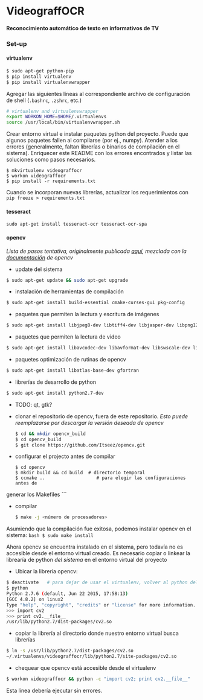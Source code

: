 # VideograffOCR

#### Reconocimiento automático de texto en informativos de TV

### Set-up

#### virtualenv

```bash
$ sudo apt-get python-pip
$ pip install virtualenv
$ pip install virtualenvwrapper
```
Agregar las siguientes líneas al correspondiente archivo de configuración de
shell (`.bashrc`, `.zshrc`, etc.)
```bash
# virtualenv and virtualenvwrapper
export WORKON_HOME=$HOME/.virtualenvs
source /usr/local/bin/virtualenvwrapper.sh
```

Crear entorno virtual e instalar paquetes python del proyecto. Puede que
algunos paquetes fallen al compilarse (por ej., numpy). Atender a los errores
(generalmente, faltan librerías o binarios de compilación en el sistema).
Enriquecer este README con los errores encontrados y listar las soluciones como
pasos necesarios.

```
$ mkvirtualenv videograffocr
$ workon videograffocr
$ pip install -r requirements.txt
```
                                                                                     
Cuando se incorporan nuevas librerías, actualizar los requerimientos con `pip
freeze > requirements.txt`

#### tesseract

`sudo apt-get install tesseract-ocr tesseract-ocr-spa`

#### opencv

_Lista de pasos tentativa, originalmente publicada
[aquí](http://www.pyimagesearch.com/2015/06/22/install-opencv-3-0-and-python-2-7-on-ubuntu/),
mezclada con la
[documentación](http://docs.opencv.org/2.4/doc/tutorials/introduction/linux_install/linux_install.html)
de opencv_

- update del sistema
```bash
$ sudo apt-get update && sudo apt-get upgrade
```

- instalación de herramientas de compilación
```bash
$ sudo apt-get install build-essential cmake-curses-gui pkg-config
```

- paquetes que permiten la lectura y escritura de imágenes
```bash
$ sudo apt-get install libjpeg8-dev libtiff4-dev libjasper-dev libpng12-dev
```

- paquetes que permiten la lectura de video
```bash
$ sudo apt-get install libavcodec-dev libavformat-dev libswscale-dev libv4l-dev
```

- paquetes optimización de rutinas de opencv
```bash
$ sudo apt-get install libatlas-base-dev gfortran
```

- librerías de desarrollo de python
```bash
$ sudo apt-get install python2.7-dev
```

- TODO: qt, gtk?

- clonar el repositorio de opencv, fuera de este repositorio. _Esto puede
  reemplazarse por *descargar la versión deseada* de opencv_

    ```bash
    $ cd && mkdir opencv_build
    $ cd opencv_build
    $ git clone https://github.com/Itseez/opencv.git
     ```

- configurar el projecto antes de compilar
    ```
    $ cd opencv
    $ mkdir build && cd build  # directorio temporal
    $ ccmake ..                   # para elegir las configuraciones antes de
generar los Makefiles
    ```

- compilar
    ```bash
    $ make -j <número de procesadores>
    ```

Asumiendo que la compilación fue exitosa, podemos instalar opencv en el
sistema:
    ```bash
    $ sudo make install
    ```

Ahora opencv se encuentra instalado en el sistema, pero todavía no es accesible
desde el entorno virtual creado. Es necesario copiar o linkear la librearía de
python *del sistema* en el entorno virtual del proyecto

- Ubicar la librería opencv:
```bash
$ deactivate   # para dejar de usar el virtualenv, volver al python del sistema
$ python
Python 2.7.6 (default, Jun 22 2015, 17:58:13)
[GCC 4.8.2] on linux2
Type "help", "copyright", "credits" or "license" for more information.
>>> import cv2
>>> print cv2.__file__
/usr/lib/python2.7/dist-packages/cv2.so
```

- copiar la librería al directorio donde nuestro entorno virtual busca
  librerías
```bash
$ ln -s /usr/lib/python2.7/dist-packages/cv2.so
~/.virtualenvs/videograffocr/lib/python2.7/site-packages/cv2.so
```
- chequear que opencv está accesible desde el virtualenv
```bash
$ workon videograffocr && python -c "import cv2; print cv2.__file__"
```

Esta línea debería ejecutar sin errores.


